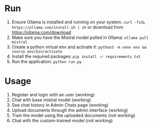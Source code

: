 # Run
1. Ensure Ollama is installed and running on your system. `curl -fsSL https://ollama.com/install.sh | sh` or download from https://ollama.com/download
2. Make sure you have the Mistral model pulled in Ollama: `ollama pull mistral`
3. Create a python virtual env and activate it: `python3 -m venv env && source env/bin/activate`
3. Install the required packages: `pip install -r requirements.txt`
4. Run the application: `python run.py`

# Usage
1. Register and login with an user (working)
2. Chat with base mistral model (working)
3. See chat history in Admin Chats page (working)
4. Upload documents through the admin interface (working)
5. Train the model using the uploaded documents (not working)
6. Chat with the custom-trained model (not working)